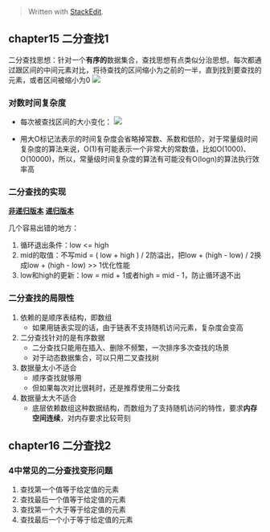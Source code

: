 


> Written with [StackEdit](https://stackedit.io/).

## chapter15 二分查找1

二分查找思想：针对一个**有序的**数据集合，查找思想有点类似分治思想。每次都通过跟区间的中间元素对比，将待查找的区间缩小为之前的一半，直到找到要查找的元素，或者区间被缩小为0
![](https://static001.geekbang.org/resource/image/8b/29/8bce81259abf0e9a06f115e22586b829.jpg)

### 对数时间复杂度
* 每次被查找区间的大小变化：
![](https://static001.geekbang.org/resource/image/d1/94/d1e4fa1542e187184c87c545c2fe4794.jpg)

* 用大O标记法表示的时间复杂度会省略掉常数、系数和低阶，对于常量级时间复杂度的算法来说，O(1)有可能表示一个非常大的常数值，比如O(1000)、O(10000)，所以，常量级时间复杂度的算法有可能没有O(logn)的算法执行效率高


### 二分查找的实现
[**非递归版本**]()
[**递归版本**]()

几个容易出错的地方：
1. 循环退出条件：low <= high
2. mid的取值：不写mid = ( low + high ) / 2防溢出，把low + (high - low) / 2换成low + (high - low) >> 1优化性能
3. low和high的更新：low = mid + 1或者high = mid - 1，防止循环退不出


### 二分查找的局限性

1. 依赖的是顺序表结构，即数组
	* 如果用链表实现的话，由于链表不支持随机访问元素，复杂度会变高
2. 二分查找针对的是有序数据
	* 二分查找只能用在插入、删除不频繁，一次排序多次查找的场景
	* 对于动态数据集合，可以只用二叉查找树
3. 数据量太小不适合
	* 顺序查找就够用
	* 但如果每次对比很耗时，还是推荐使用二分查找
4. 数据量太大不适合
	* 底层依赖数组这种数据结构，而数组为了支持随机访问的特性，要求**内存空间连续**，对内存要求比较苛刻


## chapter16 二分查找2

### 4中常见的二分查找变形问题
1. 查找第一个值等于给定值的元素
2. 查找最后一个值等于给定值的元素
3. 查找第一个大于等于给定值的元素
4. 查找最后一个小于等于给定值的元素


<!--stackedit_data:
eyJoaXN0b3J5IjpbMTg1MTM3NDUzNSwtNjA2NzUwMDg1LDEzMD
E1MzQ5MjEsLTE4Mjg5NTE5OTZdfQ==
-->